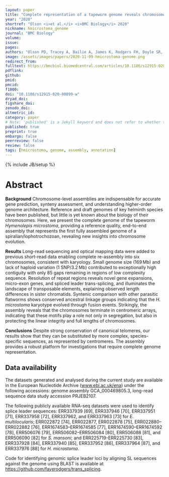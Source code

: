 ```yaml
---
layout: paper
title: "Complete representation of a tapeworm genome reveals chromosomes capped by centromeres, necessitating a dual role in segregation and protection"
year: "2020"
shortref: "Olson <i>et al.</i> <i>BMC Biology</i> 2020"
nickname: hmicrostoma_genome
journal: "BMC Biology"
volume: 
issue:
pages: 
authors: "Olson PD, Tracey A, Bailie A, James K, Rodgers FH, Doyle SR, Buddenborg S, Holroyd N, Berriman M"
image: /assets/images/papers/2020-11-09-hmicrostoma-genome.png
redirect_from: 
fulltext: https://bmcbiol.biomedcentral.com/articles/10.1186/s12915-020-00899-w
pdflink: 
github:
pmid: 
pmcid: 
f1000: 
doi: "10.1186/s12915-020-00899-w"
dryad_doi:
figshare_doi: 
zenodo_doi: 
altmetric_id: 
category: paper
# Note: 'published' is a Jekyll keyword and does not refer to whether the paper is published, but rather to whether this Markdown should be part of the rendered site.
published: true
preprint: true
embargo: false	
peerreview: false
review: false
tags: [hmicrostoma, genome, assembly, annotation]
---
```

{% include JB/setup %}

# Abstract 

**Background**
Chromosome-level assemblies are indispensable for accurate gene prediction, synteny assessment, and understanding higher-order genome architecture. Reference and draft genomes of key helminth species have been published, but little is yet known about the biology of their chromosomes. Here, we present the complete genome of the tapeworm *Hymenolepis microstoma*, providing a reference quality, end-to-end assembly that represents the first fully assembled genome of a spiralian/lophotrochozoan, revealing new insights into chromosome evolution.

**Results**
Long-read sequencing and optical mapping data were added to previous short-read data enabling complete re-assembly into six chromosomes, consistent with karyology. Small genome size (169 Mb) and lack of haploid variation (1 SNP/3.2 Mb) contributed to exceptionally high contiguity with only 85 gaps remaining in regions of low complexity sequence. Resolution of repeat regions reveals novel gene expansions, micro-exon genes, and spliced leader trans-splicing, and illuminates the landscape of transposable elements, explaining observed length differences in sister chromatids. Syntenic comparison with other parasitic flatworms shows conserved ancestral linkage groups indicating that the *H. microstoma* karyotype evolved through fusion events. Strikingly, the assembly reveals that the chromosomes terminate in centromeric arrays, indicating that these motifs play a role not only in segregation, but also in protecting the linear integrity and full lengths of chromosomes.

**Conclusions**
Despite strong conservation of canonical telomeres, our results show that they can be substituted by more complex, species-specific sequences, as represented by centromeres. The assembly provides a robust platform for investigations that require complete genome representation.

## Data availability

The datasets generated and analysed during the current study are available in the European Nucleotide Archive (www.ebi.ac.uk/ena) under the following accessions: genome assembly GCA_000469805.3, long-read sequence data study accession PRJEB2107.

The following publicly available RNA-seq datasets were used to identify splice leader sequences: ERR337939 [69], ERR337946 [70], ERR337951 [71], ERR337958 [72], ERR337962, and ERR337963 [73] for *E. multilocularis*; ERR022872 [74], ERR022877, ERR022878 [75], ERR022880–ERR022882 [76], ERR1674583–ERR1674585 [77], ERR1674590–ERR1674592 [78], ERR506076 [79], ERR506082–ERR506084 [80], ERR506088 [81], and ERR506090 [82] for *S. mansoni*; and ERR225719-ERR225730 [83], ERR337928 [84], ERR337940 [85], ERR337952 [86], ERR337964 [87], and ERR337976 [88] for *H. microstoma*.

Code for identifying genomic splice leader loci by aligning SL sequences against the genome using BLAST is available at https://github.com/fayerodgers/trans_splicing.
